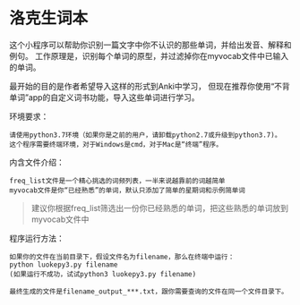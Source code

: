 # 洛克生词本

这个小程序可以帮助你识别一篇文字中你不认识的那些单词，并给出发音、解释和例句。
工作原理是，识别每个单词的原型，并过滤掉你在myvocab文件中已输入的单词。

最开始的目的是作者希望导入这样的形式到Anki中学习，
但现在推荐你使用“不背单词”app的自定义词书功能，导入这些单词进行学习。


环境要求：

    请使用python3.7环境（如果你是之前的用户，请卸载python2.7或升级到python3.7)。
    这个程序需要终端环境，对于Windows是cmd，对于Mac是“终端”程序。


内含文件介绍：

    freq_list文件是一个精心挑选的词频列表，一半来说越靠前的词越简单
    myvocab文件是你“已经熟悉”的单词，默认只添加了简单的星期词和示例简单词

> 建议你根据freq_list筛选出一份你已经熟悉的单词，把这些熟悉的单词放到myvocab文件中


程序运行方法：

    如果你的文件在当前目录下，假设文件名为filename，那么在终端中运行：
    python luokepy3.py filename
    (如果运行不成功，试试python3 luokepy3.py filename)

    最终生成的文件是filename_output_***.txt，跟你需要查询的文件在同一个文件目录下。
